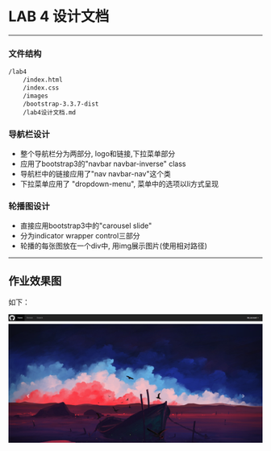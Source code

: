 # LAB 4 设计文档
-------------------

### 文件结构

```
/lab4
	/index.html
	/index.css
	/images
	/bootstrap-3.3.7-dist
	/lab4设计文档.md
```

### 导航栏设计
* 整个导航栏分为两部分, logo和链接,下拉菜单部分
* 应用了bootstrap3的"navbar navbar-inverse" class
* 导航栏中的链接应用了"nav navbar-nav"这个类
* 下拉菜单应用了 "dropdown-menu", 菜单中的选项以li方式呈现 

### 轮播图设计
* 直接应用bootstrap3中的"carousel slide"
* 分为indicator wrapper control三部分
* 轮播的每张图放在一个div中, 用img展示图片(使用相对路径)
-----------------

## 作业效果图

如下：

![效果图](https://raw.githubusercontent.com/proton991/SOFT130002_lab/master/lab4/images/sample.png)

